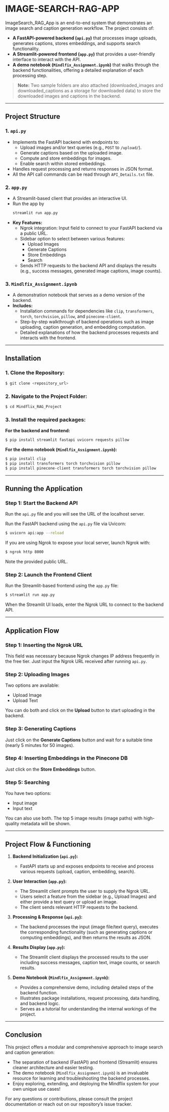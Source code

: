 # IMAGE-SEARCH-RAG-APP


ImageSearch_RAG_App is an end-to-end system that demonstrates an image search and caption generation workflow. The project consists of:

- **A FastAPI-powered backend (`api.py`)** that processes image uploads, generates captions, stores embeddings, and supports search functionality.
- **A Streamlit-powered frontend (`app.py`)** that provides a user-friendly interface to interact with the API.
- **A demo notebook (`Mindlfix_Assignment.ipynb`)** that walks through the backend functionalities, offering a detailed explanation of each processing step.

> **Note:** Two sample folders are also attached (downloaded_images and downloaded_captions as a storage for downloaded data) to store the downloaded images and captions in the backend.

---

## Project Structure

### 1. `api.py`
- Implements the FastAPI backend with endpoints to:
  - Upload images and/or text queries (e.g., `POST` to `/upload/`).
  - Generate captions based on the uploaded image.
  - Compute and store embeddings for images.
  - Enable search within stored embeddings.
- Handles request processing and returns responses in JSON format.
- All the API call commands can be read through `API_Details.txt` file.

### 2. `app.py`
- A Streamlit-based client that provides an interactive UI.
- Run the app by
  ```bash
  streamlit run app.py
  ```
- **Key Features:**
  - Ngrok integration: Input field to connect to your FastAPI backend via a public URL.
  - Sidebar option to select between various features:
    - Upload Images
    - Generate Captions
    - Store Embeddings
    - Search
  - Sends HTTP requests to the backend API and displays the results (e.g., success messages, generated image captions, image counts).

### 3. `Mindlfix_Assignment.ipynb`
- A demonstration notebook that serves as a demo version of the backend.
- **Includes:**
  - Installation commands for dependencies like `clip`, `transformers`, `torch`, `torchvision`, `pillow`, and `pinecone-client`.
  - Step-by-step walkthrough of backend operations such as image uploading, caption generation, and embedding computation.
  - Detailed explanations of how the backend processes requests and interacts with the frontend.

---

## Installation

### 1. Clone the Repository:
```bash
$ git clone <repository_url>
```

### 2. Navigate to the Project Folder:
```bash
$ cd Mindflix_RAG_Project
```

### 3. Install the required packages:

**For the backend and frontend:**
```bash
$ pip install streamlit fastapi uvicorn requests pillow
```

**For the demo notebook (`Mindlfix_Assignment.ipynb`):**
```bash
$ pip install clip
$ pip install transformers torch torchvision pillow
$ pip install pinecone-client transformers torch torchvision pillow
```

---

## Running the Application

### Step 1: Start the Backend API
Run the `api.py` file and you will see the URL of the localhost server.

Run the FastAPI backend using the `api.py` file via Uvicorn:
```bash
$ uvicorn api:app --reload
```

If you are using Ngrok to expose your local server, launch Ngrok with:
```bash
$ ngrok http 8000
```

Note the provided public URL.

### Step 2: Launch the Frontend Client
Run the Streamlit-based frontend using the `app.py` file:
```bash
$ streamlit run app.py
```

When the Streamlit UI loads, enter the Ngrok URL to connect to the backend API.

---

## Application Flow

### Step 1: Inserting the Ngrok URL
This field was necessary because Ngrok changes IP address frequently in the free tier. Just input the Ngrok URL received after running `api.py`.

### Step 2: Uploading Images
Two options are available:
- Upload Image
- Upload Text

You can do both and click on the **Upload** button to start uploading in the backend.

### Step 3: Generating Captions
Just click on the **Generate Captions** button and wait for a suitable time (nearly 5 minutes for 50 images).

### Step 4: Inserting Embeddings in the Pinecone DB
Just click on the **Store Embeddings** button.

### Step 5: Searching
You have two options:
- Input image
- Input text

You can also use both. The top 5 image results (image paths) with high-quality metadata will be shown.

---

## Project Flow & Functioning

1. **Backend Initialization (`api.py`):**
   - FastAPI starts up and exposes endpoints to receive and process various requests (upload, caption, embedding, search).

2. **User Interaction (`app.py`):**
   - The Streamlit client prompts the user to supply the Ngrok URL.
   - Users select a feature from the sidebar (e.g., Upload Images) and either provide a text query or upload an image.
   - The client sends relevant HTTP requests to the backend.

3. **Processing & Response (`api.py`):**
   - The backend processes the input (image file/text query), executes the corresponding functionality (such as generating captions or computing embeddings), and then returns the results as JSON.

4. **Results Display (`app.py`):**
   - The Streamlit client displays the processed results to the user including success messages, caption text, image counts, or search results.

5. **Demo Notebook (`Mindlfix_Assignment.ipynb`):**
   - Provides a comprehensive demo, including detailed steps of the backend function.
   - Illustrates package installations, request processing, data handling, and backend logic.
   - Serves as a tutorial for understanding the internal workings of the project.

---

## Conclusion

This project offers a modular and comprehensive approach to image search and caption generation:
- The separation of backend (FastAPI) and frontend (Streamlit) ensures cleaner architecture and easier testing.
- The demo notebook (`Mindlfix_Assignment.ipynb`) is an invaluable resource for learning and troubleshooting the backend processes.
- Enjoy exploring, extending, and deploying the Mindflix system for your own unique use cases!

For any questions or contributions, please consult the project documentation or reach out on our repository’s issue tracker.
